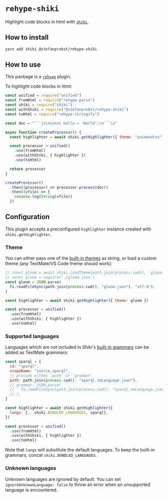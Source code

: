 # `rehype-shiki`

Highlight code blocks in html with [`shiki`](https://github.com/shikijs/shiki).

## How to install

```sh
yarn add shiki @stefanprobst/rehype-shiki
```

## How to use

This package is a [`rehype`](https://github.com/rehypejs/rehype) plugin.

To highlight code blocks in html:

````js
const unified = require("unified")
const fromHtml = require("rehype-parse")
const shiki = require("shiki")
const withShiki = require("@stefanprobst/rehype-shiki")
const toHtml = require("rehype-stringify")

const doc = "```js\nconst hello = 'World';\n```\n"

async function createProcessor() {
  const highlighter = await shiki.getHighlighter({ theme: "poimandres" })

  const processor = unified()
    .use(fromHtml)
    .use(withShiki, { highlighter })
    .use(toHtml)

  return processor
}

createProcessor()
  .then((processor) => processor.process(doc))
  .then((vfile) => {
    console.log(String(vfile))
  })
````

## Configuration

This plugin accepts a preconfigured `highlighter` instance created with
`shiki.getHighlighter`.

### Theme

You can either pass one of the
[built-in themes](https://github.com/shikijs/shiki/blob/master/docs/themes.md#all-themes)
as string, or load a custom theme (any TextMate/VS Code theme should work):

```js
// const gloom = await shiki.loadTheme(path.join(process.cwd(), 'gloom.json'))
// const gloom = require('./gloom.json')
const gloom = JSON.parse(
  fs.readFileSync(path.join(process.cwd(), "gloom.json"), "utf-8"),
)

const highlighter = await shiki.getHighlighter({ theme: gloom })

const processor = unified()
  .use(fromHtml)
  .use(withShiki, { highlighter })
  .use(toHtml)
```

### Supported languages

Languages which are not included in Shiki's
[built-in grammars](https://github.com/shikijs/shiki/blob/master/docs/languages.md#all-languages)
can be added as TextMate grammars:

```js
const sparql = {
  id: "sparql",
  scopeName: "source.sparql",
  // provide either `path` or `grammar`
  path: path.join(process.cwd(), "sparql.tmLanguage.json"),
  // grammar: JSON.parse(
  //   fs.readFileSync(path.join(process.cwd(), "sparql.tmLanguage.json")),
  // ),
}

const highlighter = await shiki.getHighlighter({
  langs: [...shiki.BUNDLED_LANGUAGES, sparql],
})

const processor = unified()
  .use(fromHtml)
  .use(withShiki, { highlighter })
  .use(toHtml)
```

Note that `langs` will substitute the default languages. To keep the built-in
grammars, concat `shiki.BUNDLED_LANGUAGES`.

### Unknown languages

Unknown languages are ignored by default. You can set
`ignoreUnknownLanguage: false` to throw an error when an unsupported language is
encountered.

